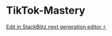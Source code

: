 # TikTok-Mastery

[Edit in StackBlitz next generation editor ⚡️](https://stackblitz.com/~/github.com/walkersys/TikTok-Mastery)